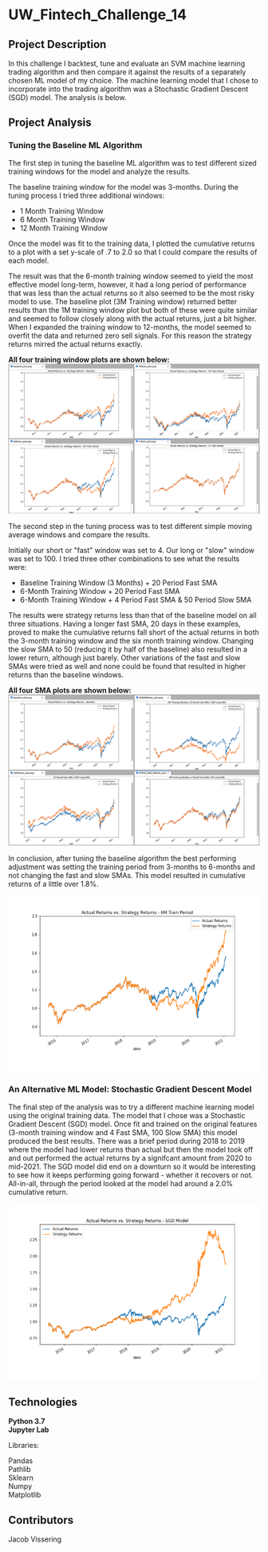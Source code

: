 # UW_Fintech_Challenge_14

## Project Description

In this challenge I backtest, tune and evaluate an SVM machine learning trading algorithm and then compare it against the results of a separately chosen ML model of my choice. The machine learning model that I chose to incorporate into the trading algorithm was a Stochastic Gradient Descent (SGD) model. The analysis is below.

## Project Analysis

### Tuning the Baseline ML Algorithm
The first step in tuning the baseline ML algorithm was to test different sized training windows for the model and analyze the results. 

The baseline training window for the model was 3-months. During the tuning process I tried three additional windows:
+ 1 Month Training Window
+ 6 Month Training Window
+ 12 Month Training Window

Once the model was fit to the training data, I plotted the cumulative returns to a plot with a set y-scale of .7 to 2.0 so that I could compare the results of each model.

The result was that the 6-month training window seemed to yield the most effective model long-term, however, it had a long period of performance that was less than the actual returns so it also seemed to be the most risky model to use. The baseline plot (3M Training window) returned better results than the 1M training window plot but both of these were quite similar and seemed to follow closely along with the actual returns, just a bit higher. When I expanded the training window to 12-months, the model seemed to overfit the data and returned zero sell signals. For this reason the strategy returns mirred the actual returns exactly. 

**All four training window plots are shown below:**
![all4plots](Plot_Images/all4training_plot.png)

The second step in the tuning process was to test different simple moving average windows and compare the results.

Initially our short or "fast" window was set to 4. Our long or "slow" window was set to 100. I tried three other combinations to see what the results were:
+ Baseline Training Window (3 Months) \+ 20 Period Fast SMA
+ 6-Month Training Window \+ 20 Period Fast SMA
+ 6-Month Training Window \+ 4 Period Fast SMA & 50 Period Slow SMA

The results were strategy returns less than that of the baseline model on all three situations. Having a longer fast SMA, 20 days in these examples, proved to make the cumulative returns fall short of the actual returns in both the 3-month training window and the six month training window. Changing the slow SMA to 50 (reducing it by half of the baseline) also resulted in a lower return, although just barely. Other variations of the fast and slow SMAs were tried as well and none could be found that resulted in higher returns than the baseline windows. 

**All four SMA plots are shown below:**
![all4plotsSMA](Plot_Images/all4smma_plots.png)

In conclusion, after tuning the baseline algorithm the best performing adjustment was setting the training period from 3-months to 6-months and not changing the fast and slow SMAs. This model resulted in cumulative returns of a little over 1.8%.  

![6Mtrainingplot](Plot_Images/6Mtrain_plot.png)  

### An Alternative ML Model: Stochastic Gradient Descent Model

The final step of the analysis was to try a different machine learning model using the original training data. The model that I chose was a Stochastic Gradient Descent (SGD) model. Once fit and trained on the original features (3-month training window and 4 Fast SMA, 100 Slow SMA) this model produced the best results. There was a brief period during 2018 to 2019 where the model had lower returns than actual but then the model took off and out performed the actual returns by a signifcant amount from 2020 to mid-2021. The SGD model did end on a downturn so it would be interesting to see how it keeps performing going forward - whether it recovers or not. All-in-all, through the period looked at the model had around a 2.0% cumulative return.  

![SGDplot](Plot_Images/SGD_plot.png)



## Technologies
**Python 3.7  
Jupyter Lab**  

Libraries:  

Pandas  
Pathlib  
Sklearn  
Numpy  
Matplotlib

## Contributors
Jacob Vissering
